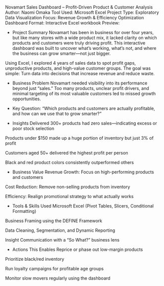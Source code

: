 Novamart Sales Dashboard – Profit-Driven Product & Customer Analysis
Author: Naomi Omaka
Tool Used: Microsoft Excel
Project Type: Exploratory Data Visualization
Focus: Revenue Growth & Efficiency Optimization
Dashboard Format: Interactive Excel workbook
Preview:

- Project Summary
Novamart has been in business for over four years, but like many stores with a wide product mix, it lacked clarity on which products and customers were truly driving profit. This interactive dashboard was built to uncover what’s working, what’s not, and where the business can grow smarter—not just bigger.

Using Excel, I explored 4 years of sales data to spot profit gaps, unproductive products, and high-value customer groups. The goal was simple: Turn data into decisions that increase revenue and reduce waste.

- Business Problem
Novamart needed visibility into its performance beyond just “sales.”
Too many products, unclear profit drivers, and minimal targeting of its most valuable customers led to missed growth opportunities.

- Key Question:
“Which products and customers are actually profitable, and how can we use that to grow smarter?”

- Insights Delivered
300+ products had zero sales—indicating excess or poor stock selection

Products under $150 made up a huge portion of inventory but just 3% of profit

Customers aged 50+ delivered the highest profit per person

Black and red product colors consistently outperformed others

- Business Value
Revenue Growth: Focus on high-performing products and customers

Cost Reduction: Remove non-selling products from inventory

Efficiency: Realign promotional strategy to what actually works

- Tools & Skills Used
Microsoft Excel (Pivot Tables, Slicers, Conditional Formatting)

Business Framing using the DEFINE Framework

Data Cleaning, Segmentation, and Dynamic Reporting

Insight Communication with a “So What?” business lens

- Actions This Enables
Reprice or phase out low-margin products

Prioritize black/red inventory

Run loyalty campaigns for profitable age groups

Monitor slow movers regularly using the dashboard

